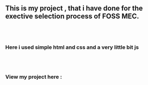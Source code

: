 <h2>This is my project , that i have done for the exective selection process of FOSS MEC.</h2><br><br>
<h3>Here i used simple html and css and a very little bit js</h3><br><br>
<h3>View my project here : </h3>

